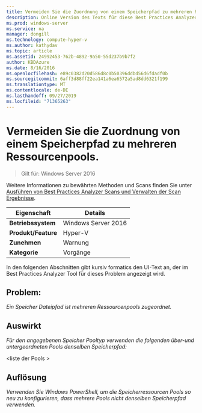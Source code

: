 ```yaml
---
title: Vermeiden Sie die Zuordnung von einem Speicherpfad zu mehreren Ressourcenpools.
description: Online Version des Texts für diese Best Practices Analyzer Regel.
ms.prod: windows-server
ms.service: na
manager: dongill
ms.technology: compute-hyper-v
ms.author: kathydav
ms.topic: article
ms.assetid: 24992453-762b-4892-9a50-55d237b9b7f2
author: KBDAzure
ms.date: 8/16/2016
ms.openlocfilehash: e89c0382d20d586d8c0b50396ddbd56d6fdadf0b
ms.sourcegitcommit: 6aff3d88ff22ea141a6ea6572a5ad8dd6321f199
ms.translationtype: MT
ms.contentlocale: de-DE
ms.lasthandoff: 09/27/2019
ms.locfileid: "71365263"
---
```

# <a name="avoid-mapping-one-storage-path-to-multiple-resource-pools"></a>Vermeiden Sie die Zuordnung von einem Speicherpfad zu mehreren Ressourcenpools.

>Gilt für: Windows Server 2016

Weitere Informationen zu bewährten Methoden und Scans finden Sie unter [Ausführen von Best Practices Analyzer Scans und Verwalten der Scan Ergebnisse](https://go.microsoft.com/fwlink/p/?LinkID=223177).  
  
|Eigenschaft|Details|  
|-|-|  
|**Betriebssystem**|Windows Server 2016|  
|**Produkt/Feature**|Hyper-V|  
|**Zunehmen**|Warnung|  
|**Kategorie**|Vorgänge|  
  
In den folgenden Abschnitten gibt kursiv formatics den UI-Text an, der im Best Practices Analyzer Tool für dieses Problem angezeigt wird.
  
## <a name="issue"></a>**Problem:**  
*Ein Speicher Dateipfad ist mehreren Ressourcenpools zugeordnet.*  
  
## <a name="impact"></a>**Auswirkt**  
*Für den angegebenen Speicher Pooltyp verwenden die folgenden über-und untergeordneten Pools denselben Speicherpfad:*  
  
\<liste der Pools >  
  
## <a name="resolution"></a>**Auflösung**  
*Verwenden Sie Windows PowerShell, um die Speicherressourcen Pools so neu zu konfigurieren, dass mehrere Pools nicht denselben Speicherpfad verwenden.*  
  


